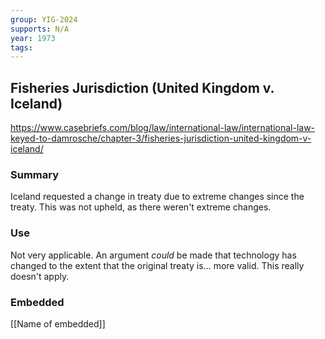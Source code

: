```yaml
---
group: YIG-2024
supports: N/A
year: 1973
tags:
---
```

## Fisheries Jurisdiction (United Kingdom v. Iceland)

https://www.casebriefs.com/blog/law/international-law/international-law-keyed-to-damrosche/chapter-3/fisheries-jurisdiction-united-kingdom-v-iceland/

### Summary

Iceland requested a change in treaty due to extreme changes since the treaty. This was not upheld, as there weren't extreme changes.

### Use

Not very applicable. An argument *could* be made that technology has changed to the extent that the original treaty is... more valid. This really doesn't apply.

### Embedded

[[Name of embedded]]